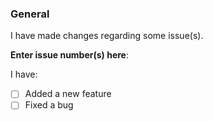 
### General
I have made changes regarding some issue(s).

**Enter issue number(s) here**:


I have:
- [ ] Added a new feature
- [ ] Fixed a bug
